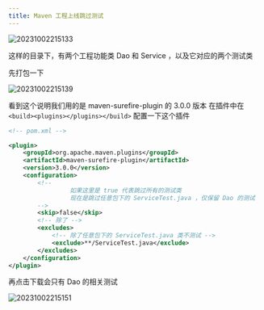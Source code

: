 ```yaml
---
title: Maven 工程上线跳过测试
---
```


![20231002215133](https://cr-demo-blog-1308117710.cos.ap-nanjing.myqcloud.com/chivas-regal/20231002215133.png)

这样的目录下，有两个工程功能类 Dao 和 Service ，以及它对应的两个测试类

先打包一下

![20231002215139](https://cr-demo-blog-1308117710.cos.ap-nanjing.myqcloud.com/chivas-regal/20231002215139.png)

看到这个说明我们用的是 maven-surefire-plugin 的 3.0.0 版本
在插件中在 `<build><plugins></plugins></build>` 配置一下这个插件

```xml
<!-- pom.xml -->

<plugin>
    <groupId>org.apache.maven.plugins</groupId>
    <artifactId>maven-surefire-plugin</artifactId>
    <version>3.0.0</version>
    <configuration>
        <!--
      			 如果这里是 true 代表跳过所有的测试类
      			 现在是跳过任意包下的 ServiceTest.java ，仅保留 Dao 的测试
        -->
        <skip>false</skip>
        <!-- 除了 -->
        <excludes>
            <!-- 除了任意包下的 ServiceTest.java 类不测试 -->
            <exclude>**/ServiceTest.java</exclude>
        </excludes>
    </configuration>
</plugin>
```
再点击下载会只有 Dao 的相关测试

![20231002215151](https://cr-demo-blog-1308117710.cos.ap-nanjing.myqcloud.com/chivas-regal/20231002215151.png)